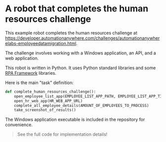 # A robot that completes the human resources challenge

This example robot completes the human resources challenge at https://developer.automationanywhere.com/challenges/automationanywherelabs-employeedatamigration.html.

The challenge involves working with a Windows application, an API, and a web application.

This robot is written in Python. It uses Python standard libraries and some [RPA Framework](https://rpaframework.org/) libraries.

Here is the main "task" definition:

```py
def complete_human_resources_challenge():
    open_employee_list_app(EMPLOYEE_LIST_APP_PATH, EMPLOYEE_LIST_APP_TITLE)
    open_hr_web_app(HR_WEB_APP_URL)
    complete_all_employee_details(AMOUNT_OF_EMPLOYEES_TO_PROCESS)
    take_screenshot_of_results()
```

The Windows application executable is included in the repository for convenience.

> See the full code for implementation details!
